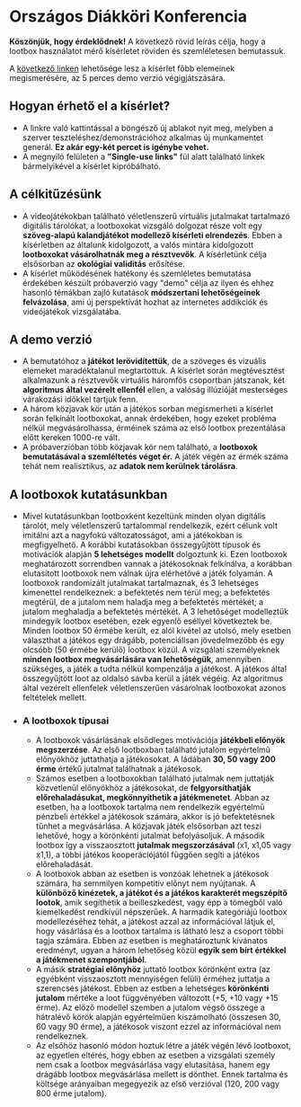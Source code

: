 # Országos Diákköri Konferencia

**Köszönjük, hogy érdeklődnek!** A következő rövid leírás célja, hogy a lootbox használatot  mérő kísérletet röviden és szemléletesen bemutassuk.

A <a href = "https://dudasbarnabas-demo.onrender.com/demo/lootbox_game_demo" target = "_blank">következő linken</a> lehetősége lesz a kísérlet főbb elemeinek megismerésére, az 5 perces demo verzió végigjátszására.

## Hogyan érhető el a kísérlet?
- A linkre való kattintással a böngésző új ablakot nyit meg, melyben a szerver teszteléshez/demonstrációhoz alkalmas új munkamentet generál. **Ez akár egy-két percet is igénybe vehet.**
- A megnyíló felületen a **"Single-use links"** fül alatt található linkek bármelyikével a kísérlet kipróbálható.
## A célkitűzésünk
- A videojátékokban található véletlenszerű virtuális jutalmakat tartalmazó digitális tárolókat, a lootboxokat vizsgáló dolgozat része volt egy **szöveg-alapú kalandjátékot modellező kísérleti elrendezés**. Ebben a kísérletben az általunk kidolgozott, a valós mintára kidolgozott **lootboxokat vásárolhatnák meg a résztvevők**. A kísérletünk célja elsősorban az **okológiai validitás** erősítése.
- A kísérlet működésének hatékony és szemléletes bemutatása érdekében készült próbaverzió vagy "demo" célja az ilyen és ehhez hasonló témákban zajló kutatások **módszertani lehetőségeinek felvázolása**, ami új perspektívát hozhat az internetes addikciók és videójátékok vizsgálatába.
## A demo verzió
- A bemutatóhoz a **játékot lerövidítettük**, de a szöveges és vizuális elemeket maradéktalanul megtartottuk. A kísérlet során megtévesztést alkalmazunk a résztvevők virtuális háromfős csoportban játszanak, két **algoritmus által vezérelt ellenfél** ellen, a valóság illúzióját mesterséges várakozási időkkel tartjuk fenn.
- A három közjavak kör után a játékos sorban megismerheti a kísérlet során felkínált lootboxokat, annak érdekében, hogy ezeket probléma nélkül megvásárolhassa, érméinek száma az első lootbox prezentálása előtt kereken 1000-re vált.
- A próbaverzióban több közjavak kör nem található, a **lootboxok bemutatásával a szemléltetés véget ér.** A játék végén az érmék száma tehát nem realisztikus, az **adatok nem kerülnek tárolásra**.
## A lootboxok kutatásunkban
- Mivel kutatásunkban lootboxként kezeltünk minden olyan digitális tárolót, mely véletlenszerű tartalommal rendelkezik, ezért célunk volt imitálni azt a nagyfokú változatosságot, ami a játékokban is megfigyelhető. A korábbi kutatásokban összegyűjtött típusok és motivációk alapján **5 lehetséges modellt** dolgoztunk ki. Ezen lootboxok meghatározott sorrendben vannak a játékosoknak felkínálva, a korábban elutasított lootboxok nem válnak újra elérhetővé a játék folyamán. A lootboxok randomizált jutalmakat tartalmaznak, és 3 lehetséges kimenettel rendelkeznek: a befektetés nem térül meg; a befektetés megtérül, de a jutalom nem haladja meg a befektetés mértékét; a jutalom meghaladja a befektetés mértékét. A 3 lehetőséget modelleztük mindegyik lootbox esetében, ezek egyenlő eséllyel következtek be. Minden lootbox 50 érmébe került, ez alól kivétel az utolsó, mely esetben választhat a játékos egy drágább, potenciálisan jövedelmezőbb és egy olcsóbb (50 érmébe kerülő) lootbox közül. A vizsgálati személyeknek **minden lootbox megvásárlására van lehetőségük**, amennyiben szükséges, a játék a tudta nélkül kompenzálja a játékost. A játékos által összegyűjtött loot az oldalsó sávba kerül a játék végéig. Az algoritmus által vezérelt ellenfelek véletlenszerűen vásárolnak lootboxokat azonos feltételek mellett.
- ### A lootboxok típusai
	- A lootboxok vásárlásának elsődleges motivációja **játékbeli előnyök megszerzése**. Az első lootboxban található jutalom egyértelmű előnyökhöz juttathatja a játékosokat. A ládában **30, 50 vagy 200 érme** értékű jutalmat találhatnak a játékosok.
	- Számos esetben a lootboxokban található jutalmak nem juttatják közvetlenül előnyökhöz a játékosokat, de **felgyorsíthatják előrehaladásukat, megkönnyíthetik a játékmenetet**. Abban az esetben, ha a lootboxok tartalma nem rendelkezik egyértelmű pénzbeli értékkel a játékosok számára, akkor is jó befektetésnek tűnhet a megvásárlása. A közjavak játék elsősorban azt teszi lehetővé, hogy a körönkénti jutalmat befolyásoljuk. A második lootbox így a visszaosztott **jutalmak megszorzásával** (x1, x1,05 vagy x1,1), a többi játékos kooperációjától függően segíti a játékos előrehaladását.
	- A lootboxok abban az esetben is vonzóak lehetnek a játékosok számára, ha semmilyen kompetitív előnyt nem nyújtanak. A **különböző kinézetek, a játékot és a játékos karakterét megszépítő lootok**, amik segíthetik a beilleszkedést, vagy épp a tömegből való kiemelkedést rendkívül népszerűek. A harmadik kategóriájú lootbox modellezéséhez tehát, a játékost azzal az információval látjuk el, hogy vásárlása és a lootbox tartalma is látható lesz a csoport többi tagja számára. Ebben az esetben is meghatároztunk kívánatos eredményt, ugyan a három lehetőség közül **egyik sem bírt értékkel a játékmenet szempontjából**.
	- A másik **stratégiai előnyhöz** juttató lootbox körönként extra (az egyébként visszaosztott mennyiségen felüli) érméhez juttatja a szerencsés játékost. Ebben az estben a lehetséges **körönkénti jutalom** mértéke a loot függvényében változott (+5, +10 vagy +15 érme). Az előző modellel szemben a jutalom végső összege a hátralévő körök alapján egyértelműen kiszámolható (összesen 30, 60 vagy 90 érme), a játékosok viszont ezzel az információval nem rendelkeznek.
	- Az elsőhöz hasonló módon hoztuk létre a játék végén lévő lootboxot, az egyetlen eltérés, hogy ebben az esetben a vizsgálati személy nem csak a lootbox megvásárlása vagy elutasítása, hanem egy drágább lootbox megvásárlása mellett is dönthet. Ennek tartalma és költsége arányaiban megegyezik az első verzióval (120, 200 vagy 800 érme jutalom).